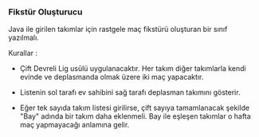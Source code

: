 ### Fikstür Oluşturucu

Java ile girilen takımlar için rastgele maç fikstürü oluşturan bir sınıf yazılmalı.


Kurallar :


- Çift Devreli Lig usülü uygulanacaktır. Her takım diğer takımlarla kendi evinde ve deplasmanda olmak üzere iki maç yapacaktır.


- Listenin sol tarafı ev sahibini sağ tarafı deplasman takımını gösterir.


- Eğer tek sayıda takım listesi girilirse, çift sayıya tamamlanacak şekilde "Bay" adında bir takım daha eklenmeli. Bay ile eşleşen takımlar o hafta maç yapmayacağı anlamına gelir.